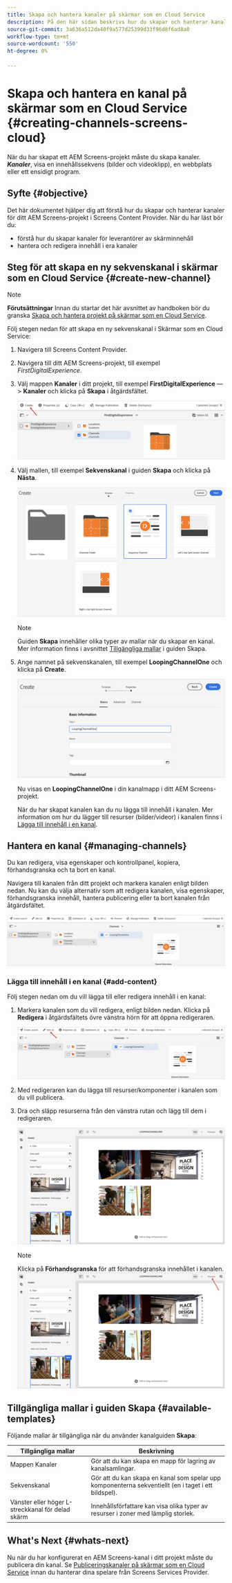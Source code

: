 ```yaml
---
title: Skapa och hantera kanaler på skärmar som en Cloud Service
description: På den här sidan beskrivs hur du skapar och hanterar kanaler på skärmar som en Cloud Service.
source-git-commit: 3a636a512da40f9a577d25399d33f96d8f6ad8a0
workflow-type: tm+mt
source-wordcount: '550'
ht-degree: 0%

---
```



# Skapa och hantera en kanal på skärmar som en Cloud Service {#creating-channels-screens-cloud}

När du har skapat ett AEM Screens-projekt måste du skapa kanaler.
***Kanaler***, visa en innehållssekvens (bilder och videoklipp), en webbplats eller ett ensidigt program.

## Syfte {#objective}

Det här dokumentet hjälper dig att förstå hur du skapar och hanterar kanaler för ditt AEM Screens-projekt i Screens Content Provider. När du har läst bör du:

* förstå hur du skapar kanaler för leverantörer av skärminnehåll
* hantera och redigera innehåll i era kanaler

## Steg för att skapa en ny sekvenskanal i skärmar som en Cloud Service {#create-new-channel}

>[!NOTE]
>**Förutsättningar**
>Innan du startar det här avsnittet av handboken bör du granska [Skapa och hantera projekt på skärmar som en Cloud Service](/help/screens-cloud/creating-content/creating-projects-screens-cloud.md).

Följ stegen nedan för att skapa en ny sekvenskanal i Skärmar som en Cloud Service:

1. Navigera till Screens Content Provider.

1. Navigera till ditt AEM Screens-projekt, till exempel *FirstDigitalExperience*.

1. Välj mappen **Kanaler** i ditt projekt, till exempel **FirstDigitalExperience** —> **Kanaler** och klicka på **Skapa** i åtgärdsfältet.

   ![](/help/screens-cloud/assets/create-content/channel-create1.png)

1. Välj mallen, till exempel **Sekvenskanal** i guiden **Skapa** och klicka på **Nästa**.

   ![](/help/screens-cloud/assets/create-content/channel-create2.png)
   >[!NOTE]
   > Guiden **Skapa** innehåller olika typer av mallar när du skapar en kanal. Mer information finns i avsnittet [Tillgängliga mallar](#available-templates) i guiden Skapa.

1. Ange namnet på sekvenskanalen, till exempel **LoopingChannelOne** och klicka på **Create**.

   ![](/help/screens-cloud/assets/create-content/channel-create3.png)

   Nu visas en **LoopingChannelOne** i din kanalmapp i ditt AEM Screens-projekt.

   När du har skapat kanalen kan du nu lägga till innehåll i kanalen. Mer information om hur du lägger till resurser (bilder/videor) i kanalen finns i [Lägga till innehåll i en kanal](#add-content).

## Hantera en kanal {#managing-channels}

Du kan redigera, visa egenskaper och kontrollpanel, kopiera, förhandsgranska och ta bort en kanal.

Navigera till kanalen från ditt projekt och markera kanalen enligt bilden nedan. Nu kan du välja alternativ som att redigera kanalen, visa egenskaper, förhandsgranska innehåll, hantera publicering eller ta bort kanalen från åtgärdsfältet.

![](/help/screens-cloud/assets/create-content/channelprop1.png)

### Lägga till innehåll i en kanal {#add-content}

Följ stegen nedan om du vill lägga till eller redigera innehåll i en kanal:

1. Markera kanalen som du vill redigera, enligt bilden nedan. Klicka på **Redigera** i åtgärdsfältets övre vänstra hörn för att öppna redigeraren.

   ![](/help/screens-cloud/assets/create-content/edit-channel1.png)

1. Med redigeraren kan du lägga till resurser/komponenter i kanalen som du vill publicera.

1. Dra och släpp resurserna från den vänstra rutan och lägg till dem i redigeraren.

   ![](/help/screens-cloud/assets/create-content/edit-channel2.png)

   >[!NOTE]
   >Klicka på **Förhandsgranska** för att förhandsgranska innehållet i kanalen.
   >![](/help/screens-cloud/assets/create-content/edit-channelpreview.png)

## Tillgängliga mallar i guiden Skapa {#available-templates}

Följande mallar är tillgängliga när du använder kanalguiden **Skapa**:

| Tillgängliga mallar | Beskrivning |
|--- |--- |
| Mappen Kanaler | Gör att du kan skapa en mapp för lagring av kanalsamlingar. |
| Sekvenskanal | Gör att du kan skapa en kanal som spelar upp komponenterna sekventiellt (en i taget i ett bildspel). |
| Vänster eller höger L-streckkanal för delad skärm | Innehållsförfattare kan visa olika typer av resurser i zoner med lämplig storlek. |


## What&#39;s Next {#whats-next}

Nu när du har konfigurerat en AEM Screens-kanal i ditt projekt måste du publicera din kanal. Se [Publiceringskanaler på skärmar som en Cloud Service](https://experienceleague.adobe.com/docs/experience-manager-cloud-service/screens-as-cloud-service/create-content/manage-publish.html?lang=en) innan du hanterar dina spelare från Screens Services Provider.